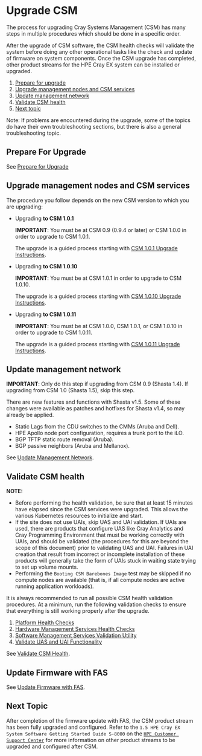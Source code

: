 # Upgrade CSM

The process for upgrading Cray Systems Management (CSM) has many steps in multiple procedures which should be done in a specific order.

After the upgrade of CSM software, the CSM health checks will validate the system before doing any other operational
tasks like the check and update of firmware on system components. Once the CSM upgrade has completed, other
product streams for the HPE Cray EX system can be installed or upgraded.

1. [Prepare for upgrade](#prepare_for_upgrade)
1. [Upgrade management nodes and CSM services](#upgrade_management_nodes_csm_services)
1. [Update management network](#update_management_network)
1. [Validate CSM health](#validate_csm_health)
1. [Next topic](#next_topic)

Note: If problems are encountered during the upgrade, some of the topics do have their own troubleshooting
sections, but there is also a general troubleshooting topic.

<a name="prepare_for_upgrade"></a>

## Prepare For Upgrade

See [Prepare for Upgrade](prepare_for_upgrade.md)

<a name="upgrade_management_nodes_csm_services"></a>

## Upgrade management nodes and CSM services

The procedure you follow depends on the new CSM version to which you are upgrading:

* Upgrading **to CSM 1.0.1**

    **IMPORTANT**: You must be at CSM 0.9 (0.9.4 or later) or CSM 1.0.0 in order to upgrade to CSM 1.0.1.

    The upgrade is a guided process starting with [CSM 1.0.1 Upgrade Instructions](1.0.1/README.md).

* Upgrading **to CSM 1.0.10**

    **IMPORTANT**: You must be at CSM 1.0.1 in order to upgrade to CSM 1.0.10.

    The upgrade is a guided process starting with [CSM 1.0.10 Upgrade Instructions](1.0.10/README.md).

* Upgrading **to CSM 1.0.11**

    **IMPORTANT**: You must be at CSM 1.0.0, CSM 1.0.1, or CSM 1.0.10 in order to upgrade to CSM 1.0.11.

    The upgrade is a guided process starting with [CSM 1.0.11 Upgrade Instructions](1.0.11/README.md).

<a name="update_management_network"></a>

## Update management network

**IMPORTANT**: Only do this step if upgrading from CSM 0.9 (Shasta 1.4). If upgrading from CSM 1.0 (Shasta 1.5), skip this step.

There are new features and functions with Shasta v1.5. Some of these changes were available as patches and hotfixes
for Shasta v1.4, so may already be applied.

* Static Lags from the CDU switches to the CMMs (Aruba and Dell).
* HPE Apollo node port configuration, requires a trunk port to the iLO.
* BGP TFTP static route removal (Aruba).
* BGP passive neighbors (Aruba and Mellanox).

See [Update Management Network](update_management_network.md).

<a name="validate_csm_health"></a>

## Validate CSM health

**NOTE:**

* Before performing the health validation, be sure that at least 15 minutes have elapsed
  since the CSM services were upgraded. This allows the various Kubernetes resources to
  initialize and start.
* If the site does not use UAIs, skip UAS and UAI validation. If UAIs are used, there are
  products that configure UAS like Cray Analytics and Cray Programming Environment that
  must be working correctly with UAIs, and should be validated (the procedures for this are
  beyond the scope of this document) prior to validating UAS and UAI. Failures in UAI creation that result
  from incorrect or incomplete installation of these products will generally take the form of UAIs stuck in
  waiting state trying to set up volume mounts.
* Performing the `Booting CSM Barebones Image` test may be skipped if no compute nodes are available
  (that is, if all compute nodes are active running application workloads).

It is always recommended to run all possible CSM health validation procedures. At a minimum, run the
following validation checks to ensure that everything is still working properly after the upgrade.

1. [Platform Health Checks](../operations/validate_csm_health.md#platform-health-checks)
1. [Hardware Management Services Health Checks](../operations/validate_csm_health.md#hms-health-checks)
1. [Software Management Services Validation Utility](../operations/validate_csm_health.md#sms-health-checks)
1. [Validate UAS and UAI Functionality](../operations/validate_csm_health.md#uas-uai-validate)

See [Validate CSM Health](../operations/validate_csm_health.md).

<a name="update_firmware_with_fas"></a>

## Update Firmware with FAS

See [Update Firmware with FAS](../operations/firmware/Update_Firmware_with_FAS.md).

<a name="next_topic"></a>

## Next Topic

After completion of the firmware update with FAS, the CSM product stream has been fully upgraded and
configured. Refer to the `1.5 HPE Cray EX System Software Getting Started Guide S-8000`
on the [`HPE Customer Support Center`](https://www.hpe.com/support/ex-gsg) for
more information on other product streams to be upgraded and configured after CSM.
